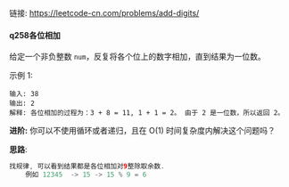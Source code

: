 链接:   https://leetcode-cn.com/problems/add-digits/

#### q258各位相加

给定一个非负整数 `num`，反复将各个位上的数字相加，直到结果为一位数。

示例 1:

```
输入: 38
输出: 2 
解释: 各位相加的过程为：3 + 8 = 11, 1 + 1 = 2。 由于 2 是一位数，所以返回 2。
```

**进阶:**
你可以不使用循环或者递归，且在 O(1) 时间复杂度内解决这个问题吗？

**思路**: 

```java
找规律, 可以看到结果都是各位相加对9整除取余数. 
    例如 12345  -> 15 -> 15 % 9 = 6
    
```









